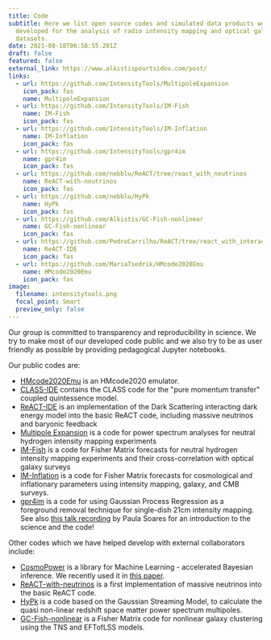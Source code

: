 ```yaml
---
title: Code
subtitle: Here we list open source codes and simulated data products we have
  developed for the analysis of radio intensity mapping and optical galaxy
  datasets.
date: 2021-08-18T06:58:55.201Z
draft: false
featured: false
external_link: https://www.alkistispourtsidou.com/post/
links:
  - url: https://github.com/IntensityTools/MultipoleExpansion
    icon_pack: fas
    name: MultipoleExpansion
  - url: https://github.com/IntensityTools/IM-Fish
    name: IM-Fish
    icon_pack: fas
  - url: https://github.com/IntensityTools/IM-Inflation
    name: IM-Inflation
    icon_pack: fas
  - url: https://github.com/IntensityTools/gpr4im
    name: gpr4im
    icon_pack: fas
  - url: https://github.com/nebblu/ReACT/tree/react_with_neutrinos
    name: ReACT-with-neutrinos
    icon_pack: fas
  - url: https://github.com/nebblu/HyPk
    name: HyPk
    icon_pack: fas
  - url: https://github.com/Alkistis/GC-Fish-nonlinear
    name: GC-Fish-nonlinear
    icon_pack: fas
  - url: https://github.com/PedroCarrilho/ReACT/tree/react_with_interact_baryons
    name: ReACT-IDE
    icon_pack: fas
  - url: https://github.com/MariaTsedrik/HMcode2020Emu
    name: HMcode2020Emu
    icon_pack: fas
image:
  filename: intensitytools.png
  focal_point: Smart
  preview_only: false
---
```

Our group is committed to transparency and reproducibility in science. We try to make most of our developed code public and we also try to be as user friendly as possible by providing pedagogical Jupyter notebooks. 

Our public codes are:

* [H﻿Mcode2020Emu](https://github.com/MariaTsedrik/HMcode2020Emu) is an HMcode2020 emulator.
* [CLASS-IDE](https://github.com/Alkistis/class_IDE) contains the CLASS code for the "pure momentum transfer" coupled quintessence model.
* [ReACT-IDE](https://github.com/PedroCarrilho/ReACT/tree/react_with_interact_baryons) is an implementation of the Dark Scattering interacting dark energy model into the basic ReACT code, including massive neutrinos and baryonic feedback
* [Multipole Expansion](https://github.com/IntensityTools/MultipoleExpansion) is a code for power spectrum analyses for neutral hydrogen intensity mapping experiments
* [IM-Fish](https://github.com/IntensityTools/IM-Fish) is a code for Fisher Matrix forecasts for neutral hydrogen intensity mapping experiments and their cross-correlation with optical galaxy surveys
* [IM-Inflation](https://github.com/IntensityTools/IM-Inflation) is a code for Fisher Matrix forecasts for cosmological and inflationary parameters using intensity mapping, galaxy, and CMB surveys.
* [gpr4im](https://github.com/IntensityTools/gpr4im) is a code for using Gaussian Process Regression as a foreground removal technique for single-dish 21cm intensity mapping. See also [this talk recording](https://www.youtube.com/watch?v=PkUfG2yKSPA) by Paula Soares for an introduction to the science and the code!

Other codes which we have helped develop with external collaborators include:

* [CosmoPower](<* https://github.com/alessiospuriomancini/cosmopower>) is a library for Machine Learning - accelerated Bayesian inference. We recently used it in [this paper](https://arxiv.org/abs/2110.07587). 
* [ReACT-with-neutrinos](https://github.com/nebblu/ReACT/tree/react_with_neutrinos) is a first implementation of massive neutrinos into the basic ReACT code.
* [HyPk](https://github.com/nebblu/HyPk) is a code based on the Gaussian Streaming Model, to calculate the quasi non-linear redshift space matter power spectrum multipoles.
* [GC-Fish-nonlinear](https://github.com/Alkistis/GC-Fish-nonlinear) is a Fisher Matrix code for nonlinear galaxy clustering using the TNS and EFTofLSS models.